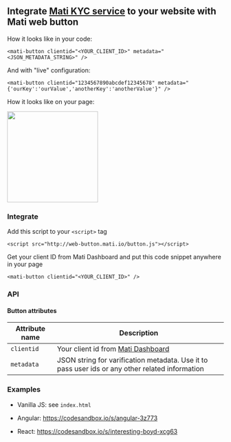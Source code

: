 ## Integrate [Mati KYC service](https://getmati.com/) to your website with Mati web button

How it looks like in your code:

```
<mati-button clientid="<YOUR_CLIENT_ID>" metadata="<JSON_METADATA_STRING>" />
```

And with "live" configuration:

```
<mati-button clientid="1234567890abcdef12345678" metadata="{'ourKey':'ourValue','anotherKey':'anotherValue'}" />
```

How it looks like on your page:

<img src="https://gist.githubusercontent.com/rastyagaev/f4536bb44c4812c8079c035f62167eed/raw/5fabbb375d78e574f058306992177f22b396a9db/web-button-preview.png" width="211" />


### Integrate

Add this script to your `<script>` tag 

```
<script src="http://web-button.mati.io/button.js"></script>
```

Get your client ID from Mati Dashboard and put this code snippet anywhere in your page

```
<mati-button clientid="<YOUR_CLIENT_ID>" />
```

### API

#### Button attributes

| Attribute name | Description                                                                                     |
|----------------|-------------------------------------------------------------------------------------------------|
| `clientid`     | Your client id from [Mati Dashboard](http://dashboard.getmati.com/)                             |
| `metadata`     | JSON string for varification metadata. Use it to pass user ids or any other related information |

### Examples

* Vanilla JS: see `index.html`

* Angular: https://codesandbox.io/s/angular-3z773

* React: https://codesandbox.io/s/interesting-boyd-xcg63
